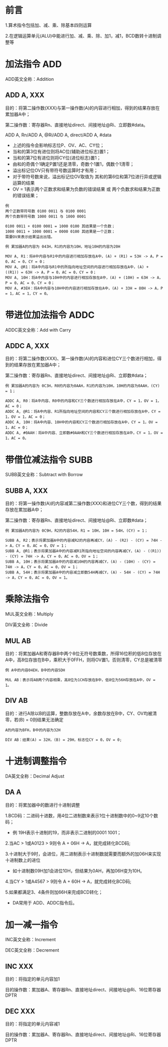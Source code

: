 # 前言
1.算术指令包括加、减、乘、除基本四则运算

2.在逻辑运算单元(ALU)中能进行加、减、乘、除、加1，减1，BCD数转十进制调整等
# 加法指令 ADD
ADD英文全称：Addition
## ADD A, XXX
目的：将第二操作数(XXX)与第一操作数(A)的内容进行相加，得到的结果存放在累加器A中；

第二操作数：寄存器Rn、直接地址direct、间接地址@Ri、立即数#data。

ADD A, Rn/ADD A, @Ri/ADD A, direct/ADD A, #data

- 上述的指令会影响标志位P、OV、AC、CY位；
- 当和的第3位有进位则将AC位(辅助进位标志)置1；
- 当和的第7位有进位则将CY位(进位标志)置1；
- 由和的奇偶个1确定P置1还是清零，奇数个1置1，偶数个1清零；
- 溢出标记位OV只有带符号数运算时才有用；
- 对于带符号数来说，溢出标记位OV取值为 其和的第6位和第7位进行异或逻辑运算的结果
- OV = 1表示两个正数求和结果为负数的错误结果 或 两个负数求和结果为正数的错误结果；

```
例
两个正数带符号数 0100 0011 与 0100 0001
两个负数带符号数 1000 0011 与 1000 0001

0100 0011 + 0100 0001 = 1000 0100 其结果是一个负数；
1000 0011 + 1000 0001 = 0000 0100 其结果是一个正数；
需要OV来表示结果溢出出错。
```
```
例 累加器A的内容为 043H，R1的内容为10H，地址10H的内容为20H

MOV A, R1：将A中内容与R1中的内容进行相加存放在A中，(A) + (R1) = 53H -> A，P = 0，AC = 0，CY = 0；
MOV A, @R1：将A中内容与R1中的所指向地址空间的内容进行相加存放在A中，(A) + ((R1)) = 63H -> A，P = 0，AC = 0，CY = 0；
MOV A, 10H：将A中内容与10H中的内容进行相加存放在A中，(A) + (10H) = 63H -> A，P = 0，AC = 0，CY = 0；
MOV A, #3EH：将A中内容与10H中的内容进行相加存放在A中，(A) + 33H = 80H -> A，P = 1，AC = 1，CY = 0。
```

# 带进位加法指令 ADDC
ADDC英文全称：Add with Carry

## ADDC A, XXX
目的：将第二操作数(XXX)、第一操作数(A)的内容和进位CY三个数进行相加，得到的结果存放在累加器A中；

第二操作数：寄存器Rn、直接地址direct、间接地址@Ri、立即数#data；
```
例 累加器A的内容为 0C3H，R0的内容为0AAH，R1的内容为10H，10H的内容为0AAH，(CY) = 1；

ADDC A, R0：将A中内容、R0中的内容和CY三个数进行相加存放在A中，CY = 1，OV = 1，AC = 0；
ADDC A, @R1：将A中内容、R1所指向地址空间的内容和CY三个数进行相加存放在A中，CY = 1，OV = 1，AC = 0；
ADDC A, 10H：将A中内容、10H中的内容和CY三个数进行相加存放在A中，CY = 1，OV = 1，AC = 0；
ADDC A, #0AAH：将A中内容、立即数#0AAH和CY三个数进行相加存放在A中，CY = 1，OV = 1，AC = 0。
```
# 带借位减法指令 SUBB
SUBB英文全称：Subtract with Borrow
## SUBB A, XXX
目的：将第一操作数(A)的内容减第二操作数(XXX)和进位CY三个数，得到的结果存放在累加器A中；

第二操作数：寄存器Rn、直接地址direct、间接地址@Ri、立即数#data；
```
例 累加器A的内容为 0C9H，R2的内容54H，R1 = 10H，10H = 54H，(CY) = 1；

SUBB A, R2；表示将累加器A中的内容减R2的内容再减CY，(A) - (R2) - (CY) = 74H -> A，CY = 0，AC = 0，OV = 1；
SUBB A, @R1；表示将累加器A中的内容减R1所指向地址空间的内容再减CY，(A) - ((R1)) - (CY) = 74H -> A，CY = 0，AC = 0，OV = 1；
SUBB A, 10H；表示将累加器A中的内容减10H的内容再减CY，(A) - (10H) - (CY) = 74H -> A，CY = 0，AC = 0，OV = 1；
SUBB A, 54H；表示将累加器A中的内容减立即数54H再减CY，(A) - 54H - (CY) = 74H -> A，CY = 0，AC = 0，OV = 1。
```
# 乘除法指令
MUL英文全称：Multiply

DIV英文全称：Divide
## MUL AB
目的：将累加器A和寄存器B中两个8位无符号数乘数，所得16位积的低8位存放在A中，高8位存放在B中，乘积大于0FFH，则将OV置1，否则清零，CY总是被清零
```
例 A中的内容04EH，B中的内容5DH

MUL AB：表示将AB两个内容相乘，高8位为1CH存放在B中，低8位为56H存放在A中，OV = 1。
```
## DIV AB
目的：进行A除以B的运算，整数存放在A中，余数存放在B中，CY、OV均被清零，若(B) = 0则结果无法确定
```
A的内容为BFH，B中的内容为32H

DIV AB：结果(A) = 32H，(B) = 29H，标志位CY = 0，OV = 0;
```
# 十进制调整指令
DA英文全称：Decimal Adjust
## DA A
目的：将累加器中的数进行十进制调整

1.BCD码：二进码十进数，用4位二进制数来表示1位十进制数中的0~9这10个数码；

- 例 19H表示十进制的19，而非表示二进制的0001 1001；

2.当AC > 1或A0123 > 9则令 A + 06H -> A，就完成转化BCD码;

3.十进制大于9时，会进位，用二进制表示十进制数就需要而额外的加06H来实现十进制数上的进位

- 如十进制数09H加1会进位10H，但结果为0AH，再加06H变为10H。

4.当CY > 1或A4567 > 9则令 A + 60H -> A，就完成转化BCD码;

5.如果都满足3、4条件则加66H来完成BCD转化；

- DA常用于 ADD、ADDC指令后。

# 加一减一指令
INC英文全称：Increment

DEC英文全称：Decrement
## INC XXX
目的：将指定的单元内容加1

目的操作数：累加器A、寄存器Rn、直接地址direct、间接地址@Ri、16位寄存器DPTR

## DEC XXX
目的：将指定的单元内容减1

目的操作数：累加器A、寄存器Rn、直接地址direct、间接地址@Ri、16位寄存器DPTR
